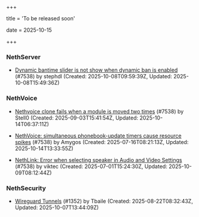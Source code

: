 +++

title = 'To be released soon'

date = 2025-10-15

+++

### NethServer

- [Dynamic bantime slider is not show when dynamic ban is enabled](https://github.com/NethServer/dev/issues/7678) (#7538) by stephdl (Created: 2025-10-08T09:59:39Z, Updated: 2025-10-08T15:49:36Z)

### NethVoice

- [Nethvoice clone fails when a module is moved two times](https://github.com/NethServer/dev/issues/7616) (#7538) by Stell0 (Created: 2025-09-03T15:41:54Z, Updated: 2025-10-14T06:37:11Z)

- [NethVoice: simultaneous phonebook-update timers cause resource spikes](https://github.com/NethServer/dev/issues/7555) (#7538) by Amygos (Created: 2025-07-16T08:21:13Z, Updated: 2025-10-14T13:33:55Z)

- [NethLink: Error when selecting speaker in Audio and Video Settings](https://github.com/NethServer/dev/issues/7538) (#7538) by viktec (Created: 2025-07-01T15:24:30Z, Updated: 2025-10-09T08:12:44Z)

### NethSecurity

- [Wireguard Tunnels](https://github.com/NethServer/nethsecurity/issues/1352) (#1352) by Tbaile (Created: 2025-08-22T08:32:43Z, Updated: 2025-10-07T13:44:09Z)

